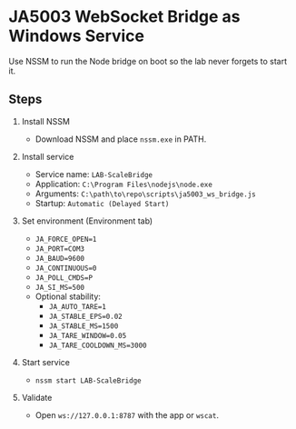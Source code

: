# JA5003 WebSocket Bridge as Windows Service

Use NSSM to run the Node bridge on boot so the lab never forgets to start it.

## Steps

1. Install NSSM
   - Download NSSM and place `nssm.exe` in PATH.

2. Install service
   - Service name: `LAB-ScaleBridge`
   - Application: `C:\Program Files\nodejs\node.exe`
   - Arguments: `C:\path\to\repo\scripts\ja5003_ws_bridge.js`
   - Startup: `Automatic (Delayed Start)`

3. Set environment (Environment tab)
   - `JA_FORCE_OPEN=1`
   - `JA_PORT=COM3`
   - `JA_BAUD=9600`
   - `JA_CONTINUOUS=0`
   - `JA_POLL_CMDS=P`
   - `JA_SI_MS=500`
   - Optional stability:
     - `JA_AUTO_TARE=1`
     - `JA_STABLE_EPS=0.02`
     - `JA_STABLE_MS=1500`
     - `JA_TARE_WINDOW=0.05`
     - `JA_TARE_COOLDOWN_MS=3000`

4. Start service
   - `nssm start LAB-ScaleBridge`

5. Validate
   - Open `ws://127.0.0.1:8787` with the app or `wscat`.


